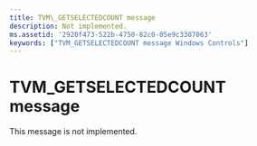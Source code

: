 ```yaml
---
title: TVM\_GETSELECTEDCOUNT message
description: Not implemented.
ms.assetid: '2920f473-522b-4750-82c0-05e9c3307063'
keywords: ["TVM_GETSELECTEDCOUNT message Windows Controls"]
---
```


# TVM\_GETSELECTEDCOUNT message

This message is not implemented.

 

 




